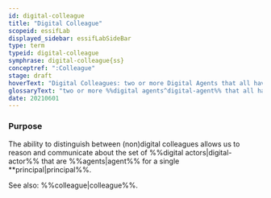 ```yaml
---
id: digital-colleague
title: "Digital Colleague"
scopeid: essifLab
displayed_sidebar: essifLabSideBar
type: term
typeid: digital-colleague
symphrase: digital-colleague{ss}
conceptref: ":Colleague"
stage: draft
hoverText: "Digital Colleagues: two or more Digital Agents that all have the same Principal (i.e. Party on whose behalf they exeucte Actions)."
glossaryText: "two or more %%digital agents^digital-agent%% that all have the same %%principal^principal%% (i.e. %%party^party%% on whose behalf they exeucte %%actions^action%%)."
date: 20210601
---
```


### Purpose
The ability to distinguish between (non)digital colleagues allows us to reason and communicate about the set of %%digital actors|digital-actor%% that are %%agents|agent%% for a single **principal|principal%%.

See also: %%colleague|colleague%%.

